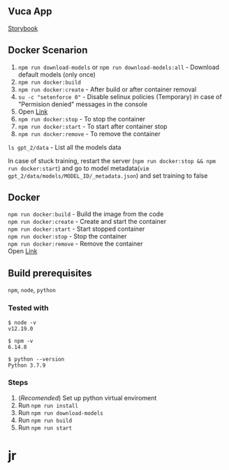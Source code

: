 ## Vuca App
[Storybook](https://vuca.vercel.app/)


## Docker Scenarion

1. ```npm run download-models``` or ```npm run download-models:all``` - Download default models (only once)
1. ```npm run docker:build```
1. ```npm run docker:create``` - After build or after container removal
1. ```su -c "setenforce 0"``` - Disable selinux policies (Temporary) in case of "Permision denied" messages in the console
1. Open [Link](http://localhost:8000)
1. ```npm run docker:stop``` - To stop the container
1. ```npm run docker:start``` - To start after container stop
1. ```npm run docker:remove``` - To remove the container


```ls gpt_2/data``` - List all the models data

In case of stuck training, restart the server (```npm run docker:stop && npm run docker:start```) and go to model metadata(```vim gpt_2/data/models/MODEL_ID/_metadata.json```) and set training to false


## Docker

```npm run docker:build``` - Build the image from the code   
```npm run docker:create``` - Create and start the container  
```npm run docker:start``` - Start stopped container    
```npm run docker:stop``` - Stop the container  
```npm run docker:remove``` - Remove the container  
Open [Link](http://localhost:8000)

## Build prerequisites
```npm```, ```node```, ```python```

### Tested with
```
$ node -v
v12.19.0
```
```
$ npm -v
6.14.8
```
```
$ python --version
Python 3.7.9
```


### Steps

1. (*Recomended*) Set up python virtual enviroment
1. Run ```npm run install```
1. Run ```npm run download-models```
1. Run ```npm run build```
1. Run ```npm run start```

# jr
